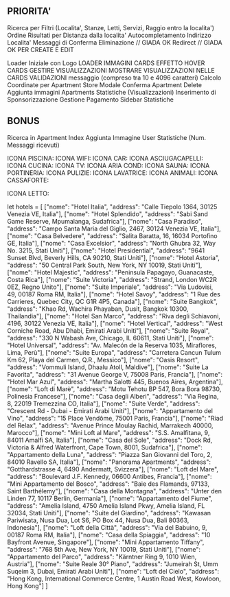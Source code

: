 ## PRIORITA'
Ricerca per Filtri (Localita', Stanze, Letti, Servizi, Raggio entro la localita')
Ordine Risultati per Distanza dalla localita'
Autocompletamento Indirizzo Localita'
Messaggi di Conferma Eliminazione // GIADA OK
Redirect // GIADA OK PER CREATE E EDIT

Loader Iniziale con Logo
LOADER IMMAGINI CARDS
EFFETTO HOVER CARDS
GESTIRE VISUALIZZAZIONI
MOSTRARE VISUALIZZAZIONI NELLE CARDS
VALIDAZIONI messaggio (compreso tra 10 e 4096 caratteri)
Calcolo Coordinate per Apartment Store
Modale Conferma Apartment Delete
Aggiunta immagini Apartments
Statistiche (Visualizzazioni)
Inserimento di Sponsorizzazione
Gestione Pagamento
Sidebar Statistiche

## BONUS
Ricerca in Apartment Index
Aggiunta Immagine User
Statistiche (Num. Messaggi ricevuti)

<!-- ------------------------------------------------ -->

ICONA PISCINA: <font-awesome-icon icon="fa-solid fa-water-ladder" />
ICONA WIFI: <font-awesome-icon icon="fa-solid fa-wifi" />
ICONA CAR: <font-awesome-icon icon="fa-solid fa-car-side" />
ICONA ASCIUGACAPELLI: 
ICONA CUCINA: <font-awesome-icon icon="fa-solid, fa-utensils" />
ICONA TV: <font-awesome-icon icon="fa-solid, fa-tv" />
ICONA ARIA COND: <font-awesome-icon icon="fa-solid fa-snowflake" />
ICONA SAUNA: 
ICONA PORTINERIA: <font-awesome-icon icon="fa-solid fa-user-lock" />
ICONA PULIZIE: <font-awesome-icon icon="fa-solid fa-broom" />
ICONA LAVATRICE: <font-awesome-icon icon="fa-solid fa-soap" />
ICONA ANIMALI: <font-awesome-icon icon="fa-solid fa-paw" />
ICONA CASSAFORTE: <font-awesome-icon icon="fa-solid fa-vault" />

<!--  -->
ICONA LETTO: <i class="fa-solid fa-bed"></i>

<!-- VARIABILE PER HOTEL -->
let hotels = [ 
    ["nome": "Hotel Italia",
    "address": "Calle Tiepolo 1364, 30125 Venezia VE, Italia"],
    ["nome": "Hotel Splendido",
    "address": "Sabi Sand Game Reserve, Mpumalanga, Sudafrica"],
    ["nome": "Casa Paradiso",
    "address": "Campo Santa Maria del Giglio, 2467, 30124 Venezia VE, Italia"],
    ["nome": "Casa Belvedere",
    "address": "Salita Baratta, 16, 16034 Portofino GE, Italia"],
    ["nome": "Casa Excelsior",
    "address": "North Ghubra 32, Way No. 3215, Stati Uniti"],
    ["nome": "Hotel Presidential",
    "address": "9641 Sunset Blvd, Beverly Hills, CA 90210, Stati Uniti"],
    ["nome": "Hotel Astoria",
    "address": "50 Central Park South, New York, NY 10019, Stati Uniti"],
    ["nome": "Hotel Majestic",
    "address": "Peninsula Papagayo, Guanacaste, Costa Rica"],
    ["nome": "Suite Victoria",
    "address": "Strand, London WC2R 0EZ, Regno Unito"],
    ["nome": "Suite Imperiale",
    "address": "Via Ludovisi, 49, 00187 Roma RM, Italia"],
    ["nome": "Hotel Savoy",
    "address": "1 Rue des Carrieres, Quebec City, QC G1R 4P5, Canada"],
    ["nome": "Suite Bangkok",
    "address": "Khao Rd, Wachira Phayaban, Dusit, Bangkok 10300, Thailandia"],
    ["nome": "Hotel San Marco",
    "address": "Riva degli Schiavoni, 4196, 30122 Venezia VE, Italia"],
    ["nome": "Hotel Vertical",
    "address": "West Corniche Road, Abu Dhabi, Emirati Arabi Uniti"],
    ["nome": "Suite Royal",
    "address": "330 N Wabash Ave, Chicago, IL 60611, Stati Uniti"],
    ["nome": "Hotel Universal",
    "address": "Av. Malecón de la Reserva 1035, Miraflores, Lima, Perù"],
    ["nome": "Suite Europa",
    "address": "Carretera Cancun Tulum Km 62, Playa del Carmen, Q.R., Messico"],
    ["nome": "Oasis Resort",
    "address": "Vommuli Island, Dhaalu Atoll, Maldive"],
    ["nome": "Suite La Favorita",
    "address": "31 Avenue George V, 75008 Paris, Francia"],
    ["nome": "Hotel Mar Azul",
    "address": "Martha Salotti 445, Buenos Aires, Argentina"],
    ["nome": "Loft di Marè",
    "address": "Motu Tehotu BP 547, Bora Bora 98730, Polinesia Francese"],
    ["nome": "Casa degli Alberi",
    "address": "Via Regina, 8, 22019 Tremezzina CO, Italia"],
    ["nome": "Suite Verde",
    "address": "Crescent Rd - Dubai - Emirati Arabi Uniti"],
    ["nome": "Appartamento del Vino",
    "address": "15 Place Vendôme, 75001 Paris, Francia"],
    ["nome": "Riad del Relax",
    "address": "Avenue Prince Moulay Rachid, Marrakech 40000, Marocco"],
    ["nome": "Mini Loft al Mare",
    "address": "S.S. Amalfitana, 9, 84011 Amalfi SA, Italia"],
    ["nome": "Casa del Sole",
    "address": "Dock Rd, Victoria & Alfred Waterfront, Cape Town, 8001, Sudafrica"],
    ["nome": "Appartamento della Luna",
    "address": "Piazza San Giovanni del Toro, 2, 84010 Ravello SA, Italia"],
    ["nome": "Panorama Apartments",
    "address": "Gotthardstrasse 4, 6490 Andermatt, Svizzera"],
    ["nome": "Loft del Mare",
    "address": "Boulevard J.F. Kennedy, 06600 Antibes, Francia"],
    ["nome": "Mini Appartamento del Bosco",
    "address": "Baie des Flamands, 97133, Saint Barthélemy"],
    ["nome": "Casa della Montagna",
    "address": "Unter den Linden 77, 10117 Berlin, Germania"],
    ["nome": "Appartamento del Fiume",
    "address": "Amelia Island, 4750 Amelia Island Pkwy, Amelia Island, FL 32034, Stati Uniti"],
    ["nome": "Suite del Giardino",
    "address": "Kawasan Pariwisata, Nusa Dua, Lot S6, PO Box 44, Nusa Dua, Bali 80363, Indonesia"],
    ["nome": "Loft della Città",
    "address": "Via del Babuino, 9, 00187 Roma RM, Italia"],
    ["nome": "Casa della Spiaggia",
    "address": "10 Bayfront Avenue, Singapore"],
    ["nome": "Mini Appartamento Tiffany",
    "address": "768 5th Ave, New York, NY 10019, Stati Uniti"],
    ["nome": "Appartamento del Parco",
    "address": "Kärntner Ring 9, 1010 Wien, Austria"],
    ["nome": "Suite Reale 30° Piano",
    "address": "Jumeirah St, Umm Suqeim 3, Dubai, Emirati Arabi Uniti"],
    ["nome": "Loft del Cielo",
    "address": "Hong Kong, International Commerce Centre, 1 Austin Road West, Kowloon, Hong Kong"]
]